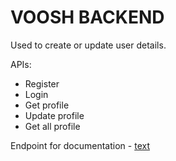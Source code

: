 # VOOSH BACKEND

Used to create or update user details.

APIs:

- Register
- Login
- Get profile
- Update profile
- Get all profile

Endpoint for documentation - [text](https://voosh-backend-1.onrender.com/docs/)
